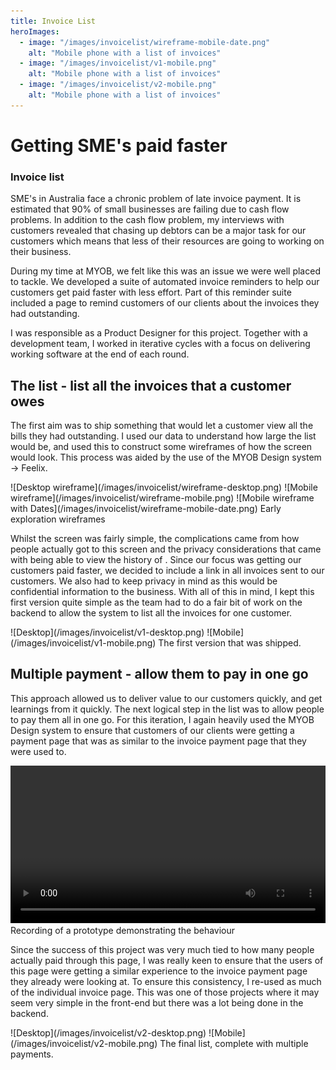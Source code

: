 ```yaml
---
title: Invoice List
heroImages:
  - image: "/images/invoicelist/wireframe-mobile-date.png"
    alt: "Mobile phone with a list of invoices"
  - image: "/images/invoicelist/v1-mobile.png"
    alt: "Mobile phone with a list of invoices"
  - image: "/images/invoicelist/v2-mobile.png"
    alt: "Mobile phone with a list of invoices"
---
```


# Getting SME's paid faster
### Invoice list

SME's in Australia face a chronic problem of late invoice payment. It is estimated that 90% of small businesses are failing due to cash flow problems. In addition to the cash flow problem, my interviews with customers revealed that chasing up debtors can be a major task for our customers which means that less of their resources are going to working on their business.

During my time at MYOB, we felt like this was an issue we were well placed to tackle. We developed a suite of automated invoice reminders to help our customers get paid faster with less effort. Part of this reminder suite included a page to remind customers of our clients about the invoices they had outstanding.

I was responsible as a Product Designer for this project. Together with a development team, I worked in iterative cycles with a focus on delivering working software at the end of each round.

## The list - list all the invoices that a customer owes

The first aim was to ship something that would let a customer view all the bills they had outstanding. I used our data to understand how large the list would be, and used this to construct some wireframes of how the screen would look. This process was aided by the use of the MYOB Design system → Feelix.

<ImageGrid gridTemplateColumns="3.6fr 1fr 1fr">
![Desktop wireframe](/images/invoicelist/wireframe-desktop.png)
![Mobile wireframe](/images/invoicelist/wireframe-mobile.png)
![Mobile wireframe with Dates](/images/invoicelist/wireframe-mobile-date.png)
</ImageGrid>
Early exploration wireframes

Whilst the screen was fairly simple, the complications came from how people actually got to this screen and the privacy considerations that came with being able to view the history of . Since our focus was getting our customers paid faster, we decided to include a link in all invoices sent to our customers. We also had to keep privacy in mind as this would be confidential information to the business. With all of this in mind, I kept this first version quite simple as the team had to do a fair bit of work on the backend to allow the system to list all the invoices for one customer.

<ImageGrid gridTemplateColumns="2.5fr 1fr">
![Desktop](/images/invoicelist/v1-desktop.png)
![Mobile](/images/invoicelist/v1-mobile.png)
</ImageGrid>
The first version that was shipped.

## Multiple payment - allow them to pay in one go

This approach allowed us to deliver value to our customers quickly, and get learnings from it quickly. The next logical step in the list was to allow people to pay them all in one go. For this iteration, I again heavily used the MYOB Design system to ensure that customers of our clients were getting a payment page that was as similar to the invoice payment page that they were used to.

<video width="100%" controls>
    <source src="/images/invoicelist/multipay-prototype.mp4" />
</video>
Recording of a prototype demonstrating the behaviour

Since the success of this project was very much tied to how many people actually paid through this page, I was really keen to ensure that the users of this page were getting a similar experience to the invoice payment page they already were looking at. To ensure this consistency, I re-used as much of the individual invoice page. This was one of those projects where it may seem very simple in the front-end but there was a lot being done in the backend.

<ImageGrid gridTemplateColumns="2.5fr 1fr">
![Desktop](/images/invoicelist/v2-desktop.png)
![Mobile](/images/invoicelist/v2-mobile.png)
</ImageGrid>
The final list, complete with multiple payments.